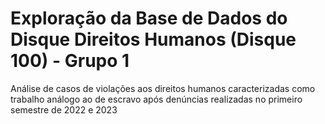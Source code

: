 # Exploração da Base de Dados do Disque Direitos Humanos (Disque 100) - Grupo 1

Análise de casos de violações aos direitos humanos caracterizadas como trabalho análogo ao de escravo após denúncias realizadas no primeiro semestre de 2022 e 2023
